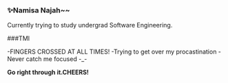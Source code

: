 ### ✨Namisa Najah~~
Currently trying to study undergrad Software Engineering.

###TMI

-FINGERS CROSSED AT ALL TIMES!
-Trying to get over my procastination
-Never catch me focused -_-

**Go right through it.CHEERS!**
